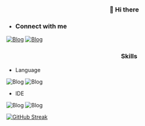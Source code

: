   ### ㅤㅤㅤㅤㅤㅤㅤㅤㅤㅤㅤㅤㅤㅤㅤㅤㅤㅤ👋 Hi there

- ### Connect with me
  
[![Blog](https://img.shields.io/badge/Discord-7289DA?style=for-the-badge&logo=discord&logoColor=white
)](https://discord.gg/mAjvaCKW4s) [![Blog](https://img.shields.io/badge/Instagram-E4405F?style=for-the-badge&logo=instagram&logoColor=white
)](https://www.instagram.com/alex_0ftz/)

  ### ㅤㅤㅤㅤㅤㅤㅤㅤㅤㅤㅤㅤㅤㅤㅤㅤㅤㅤㅤㅤSkills

- Language


![Blog](https://img.shields.io/badge/JavaScript-323330?style=for-the-badge&logo=javascript&logoColor=F7DF1E
) ![Blog](https://img.shields.io/badge/Python-3776AB?style=for-the-badge&logo=python&logoColor=white
)


- IDE

![Blog](https://img.shields.io/badge/sublime_text-%23575757.svg?&style=for-the-badge&logo=sublime-text&logoColor=important
) ![Blog](https://img.shields.io/badge/Visual_Studio_Code-0078D4?style=for-the-badge&logo=visual%20studio%20code&logoColor=white
)





[![GitHub Streak](https://streak-stats.demolab.com/?user=DenverCoder1&theme=dark)](https://git.io/streak-stats)




<!--- 👀 I'm interested in...
- 🌱 I am currently learning Java script
- 📫 How to contact me, I'm answering via discord
--->
<!---
Surubinn/Surubinn is a ✨ special ✨ repository because its `README.md` (this file) appears on your GitHub profile.
You can click the Preview link to take a look at your changes.
--->
